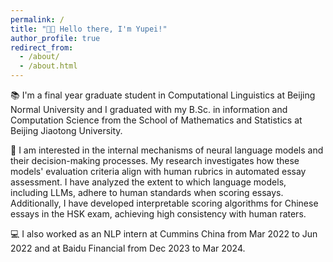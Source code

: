 ```yaml
---
permalink: /
title: "👋🏻 Hello there, I'm Yupei!"
author_profile: true
redirect_from: 
  - /about/
  - /about.html
---
```


📚 I'm a final year graduate student in Computational Linguistics at Beijing Normal University and I graduated with my B.Sc. in information and Computation Science from the School of Mathematics and Statistics at Beijing Jiaotong University. 

🔬 I am interested in the internal mechanisms of neural language models and their decision-making processes. My research investigates how these models' evaluation criteria align with human rubrics in automated essay assessment. I have analyzed the extent to which language models, including LLMs, adhere to human standards when scoring essays. Additionally, I have developed interpretable scoring algorithms for Chinese essays in the HSK exam, achieving high consistency with human raters.

💻 I also worked as an NLP intern at Cummins China from Mar 2022 to Jun 2022 and at Baidu Financial from Dec 2023 to Mar 2024.